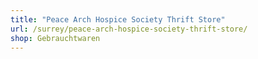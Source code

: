 ```yaml
---
title: "Peace Arch Hospice Society Thrift Store"
url: /surrey/peace-arch-hospice-society-thrift-store/
shop: Gebrauchtwaren
---
```

